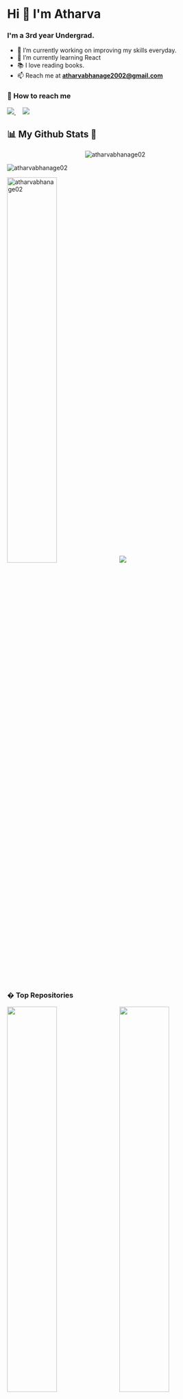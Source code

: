 # Hi 👋 I'm Atharva 

### I'm a 3rd year Undergrad.

- 🔭 I’m currently working on improving my skills everyday.
- 🌱 I’m currently learning React 
- 📚 I love reading books.
- 📫 Reach me at **atharvabhanage2002@gmail.com**

### 🤙 How to reach me

<p>
  <a href="https://twitter.com/AtharvaBhanage" rel="nofollow">
    <img src="https://img.shields.io/twitter/follow/AtharvaBhanage?label=Twitter&logo=twitter&style=for-the-badge&color=blue" style="max-width: 100%;">
  </a>
  &nbsp &nbsp
  <a href="https://www.linkedin.com/in/atharva-bhanage-02/" rel="nofollow">
    <img src="https://img.shields.io/badge/LinkedIn-blue?style=for-the-badge&logo=linkedin&labelcolor=blue" style="max-width: 100%;">
  </a>
</p>

## 📊 <strong> My Github Stats 🚀 </strong>

<p align="center">
  <img src="https://komarev.com/ghpvc/?username=atharvabhanage02l&color=green&color=green" alt="atharvabhanage02" /> 
</p>
 
 <p>
    <img align="center" src="https://github-readme-streak-stats.herokuapp.com/?user=atharvabhanage02&show_icons=true&theme=radical" alt="atharvabhanage02" />
</p>
<p>
  <img width=48% src="https://github-readme-stats.vercel.app/api?username=atharvabhanage02&show_icons=true&layout&theme=radical" alt="atharvabhanage02" /> &nbsp &nbsp
  <img  src="https://github-readme-stats.vercel.app/api/top-langs/?username=atharvabhanage02&layout&theme=radical" />
</p>



  
  ### � Top Repositories
  
  <p>
  <img width=48% src="https://github-readme-stats.vercel.app/api/pin/?username=atharvabhanage02&repo=is-your-birthday-lucky" />
  &nbsp &nbsp
  <img width=48% src="https://github-readme-stats.vercel.app/api/pin/?username=atharvabhanage02&repo=fun-with-triangles" />
</p>
